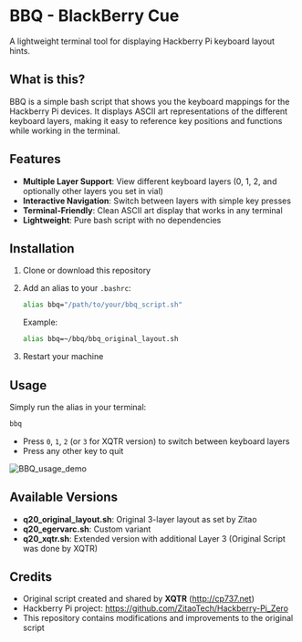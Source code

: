 # BBQ - BlackBerry Cue

A lightweight terminal tool for displaying Hackberry Pi keyboard layout hints.

## What is this?

BBQ is a simple bash script that shows you the keyboard mappings for the Hackberry Pi devices. It displays ASCII art representations of the different keyboard layers, making it easy to reference key positions and functions while working in the terminal.

## Features

- **Multiple Layer Support**: View different keyboard layers (0, 1, 2, and optionally other layers you set in vial)
- **Interactive Navigation**: Switch between layers with simple key presses
- **Terminal-Friendly**: Clean ASCII art display that works in any terminal
- **Lightweight**: Pure bash script with no dependencies

## Installation

1. Clone or download this repository
2. Add an alias to your `.bashrc`:
   ```bash
   alias bbq="/path/to/your/bbq_script.sh"
   ```
   
   Example:
   ```bash
   alias bbq=~/bbq/bbq_original_layout.sh
   ```
3. Restart your machine

## Usage

Simply run the alias in your terminal:
```bash
bbq
```

- Press `0`, `1`, `2` (or `3` for XQTR version) to switch between keyboard layers
- Press any other key to quit

![BBQ_usage_demo](bbq_demo.gif)

## Available Versions

- **q20_original_layout.sh**: Original 3-layer layout as set by Zitao
- **q20_egervarc.sh**: Custom variant 
- **q20_xqtr.sh**: Extended version with additional Layer 3 (Original Script was done by XQTR)

## Credits

- Original script created and shared by **XQTR** (http://cp737.net)
- Hackberry Pi project: https://github.com/ZitaoTech/Hackberry-Pi_Zero
- This repository contains modifications and improvements to the original script